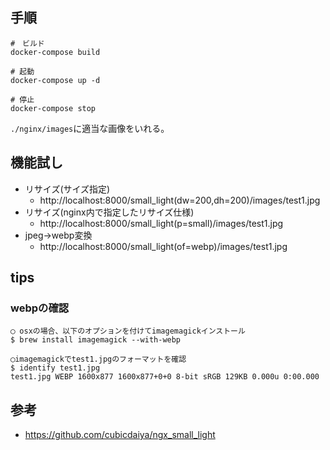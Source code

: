 

## 手順
```
#　ビルド
docker-compose build

# 起動
docker-compose up -d

# 停止
docker-compose stop
```

`./nginx/images`に適当な画像をいれる。


## 機能試し

- リサイズ(サイズ指定)
    - http://localhost:8000/small_light(dw=200,dh=200)/images/test1.jpg
- リサイズ(nginx内で指定したリサイズ仕様)
    - http://localhost:8000/small_light(p=small)/images/test1.jpg
- jpeg->webp変換
    - http://localhost:8000/small_light(of=webp)/images/test1.jpg


## tips

### webpの確認

```
◯ osxの場合、以下のオプションを付けてimagemagickインストール
$ brew install imagemagick --with-webp

◯imagemagickでtest1.jpgのフォーマットを確認
$ identify test1.jpg
test1.jpg WEBP 1600x877 1600x877+0+0 8-bit sRGB 129KB 0.000u 0:00.000

```


## 参考

- https://github.com/cubicdaiya/ngx_small_light
